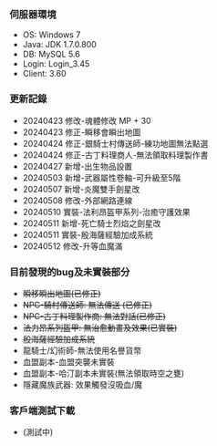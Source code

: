 ### 伺服器環境
- OS: Windows 7 
- Java: JDK 1.7.0.800
- DB: MySQL 5.6
- Login: Login_3.45
- Client: 3.60 

### 更新記錄
- 20240423 修改-魂體修改 MP + 30
- 20240423 修正-瞬移會瞬出地圖
- 20240424 修正-銀騎士村傳送師-練功地圖無法點選
- 20240424 修正-古丁料理商人-無法領取料理製作書
- 20240427 新增-出生物品設置
- 20240503 新增-武器屬性卷軸-可升級至5階
- 20240507 新增-炎魔雙手劍星改
- 20240508 修改-外部網路連線
- 20240510 實裝-法利昂盔甲系列-治癒守護效果
- 20240511 新增-死亡騎士烈焰之劍星改
- 20240511 實裝-殷海薩經驗加成系統
- 20240512 修改-升等血魔滿

### 目前發現的bug及未實裝部分
- ~~瞬移瞬出地圖(已修正)~~
- ~~NPC-騎村傳送師: 無法傳送 (已修正)~~
- ~~NPC-古丁料理製作商: 無法對話(已修正)~~
- ~~法力昂系列盔甲: 無治愈動畫及效果(已實裝)~~
- ~~殷海薩經驗加成系統~~
- 龍騎士/幻術師-無法使用名譽貨幣
- 血盟副本-血盟突襲未實裝
- 血盟副本-哈汀副本未實裝(無法領取時空之甕)
- 隱藏魔族武器: 效果觸發沒吸血/魔

### 客戶端測試下載
- (測試中)
